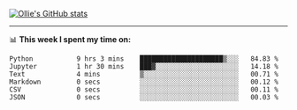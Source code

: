 <!--
**icedpanda/icedpanda** is a ✨ _special_ ✨ repository because its `README.md` (this file) appears on your GitHub profile.

Here are some ideas to get you started:

- 🔭 I’m currently working on ...
- 🌱 I’m currently learning ...
- 👯 I’m looking to collaborate on ...
- 🤔 I’m looking for help with ...
- 💬 Ask me about ...
- 📫 How to reach me: ...
- 😄 Pronouns: ...
- ⚡ Fun fact: ...
-->
[![Ollie's GitHub stats](https://github-readme-stats.vercel.app/api?username=icedpanda&count_private=true&show_icons=true&hide=prs)](https://github.com/icedpanda)

---
📊 **This week I spent my time on:**
<!--START_SECTION:waka-->

```text
Python           9 hrs 3 mins    █████████████████████▒░░░   84.83 %
Jupyter          1 hr 30 mins    ███▓░░░░░░░░░░░░░░░░░░░░░   14.18 %
Text             4 mins          ▒░░░░░░░░░░░░░░░░░░░░░░░░   00.71 %
Markdown         0 secs          ░░░░░░░░░░░░░░░░░░░░░░░░░   00.12 %
CSV              0 secs          ░░░░░░░░░░░░░░░░░░░░░░░░░   00.11 %
JSON             0 secs          ░░░░░░░░░░░░░░░░░░░░░░░░░   00.03 %
```

<!--END_SECTION:waka-->
